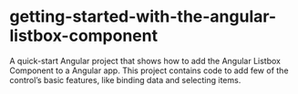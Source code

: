 # getting-started-with-the-angular-listbox-component
A quick-start Angular project  that shows how to add the Angular Listbox Component to a Angular app. This project contains code to add few of the control’s basic features, like binding data and selecting items.
